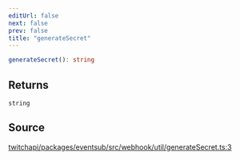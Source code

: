 ```yaml
---
editUrl: false
next: false
prev: false
title: "generateSecret"
---
```


```ts
generateSecret(): string
```

## Returns

`string`

## Source

[twitchapi/packages/eventsub/src/webhook/util/generateSecret.ts:3](https://github.com/pablornc/twitchapi//blob/b274026/packages/eventsub/src/webhook/util/generateSecret.ts#L3)
